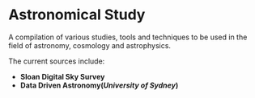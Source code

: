 # Astronomical Study

A compilation of various studies, tools and techniques to be used in the field of astronomy, cosmology and astrophysics.

The current sources include: 
- __Sloan Digital Sky Survey__
- __Data Driven Astronomy(_University of Sydney_)__
